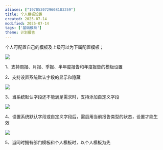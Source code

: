 ```yaml
---
aliases: ["1970530729608183259"]
title: 个人模板设置
created: 2025-07-14
modified: 2025-07-14
tags: ['基础模块']
theme: 计划报告
---
```


个人可配置自己的模板及上级可以为下属配置模板；

![](8cb0ba966a83eebf9a6cbb0b9146edde.jpg)

1、支持周报、月报、季报、半年度报告和年度报告的模板设置

2、支持设置系统默认字段的显示和隐藏

![](d49b33eb563b58c161d733da3c798af5.jpg)

3、当系统默认字段还不能满足需求时，支持添加自定义字段

![](69b9b488bdcc6a90b142049a9f26147d.jpg)

4、设置系统默认字段或自定义字段后，需启用当前报告类型的状态，设置才能生效

![](34f671a9c73a73ee35d51f0a165134c6.jpg)

5、当同时拥有部门模板和个人模板时，以个人模板为先
